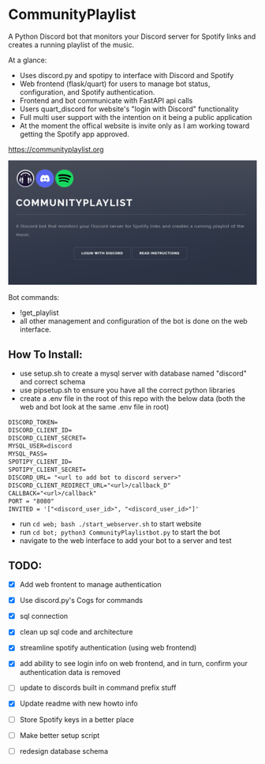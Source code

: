 # CommunityPlaylist
A Python Discord bot that monitors your Discord server for Spotify links and creates a running playlist of the music.

At a glance:
- Uses discord.py and spotipy to interface with Discord and Spotify
- Web frontend (flask/quart) for users to manage bot status, configuration, and Spotify authentication.
- Frontend and bot communicate with FastAPI api calls
- Users quart_discord for website's "login with Discord" functionality
- Full multi user support with the intention on it being a public application
- At the moment the offical website is invite only as I am working toward getting the Spotify app approved.

https://communityplaylist.org

![web](image.png)


Bot commands:
- !get_playlist
- all other management and configuration of the bot is done on the web interface.

## How To Install:
- use setup.sh to create a mysql server with database named "discord" and correct schema
- use pipsetup.sh to ensure you have all the correct python libraries
- create a .env file in the root of this repo with the below data (both the web and bot look at the same .env file in root)
```
DISCORD_TOKEN=
DISCORD_CLIENT_ID=
DISCORD_CLIENT_SECRET=
MYSQL_USER=discord
MYSQL_PASS=
SPOTIPY_CLIENT_ID=
SPOTIPY_CLIENT_SECRET=
DISCORD_URL= "<url to add bot to discord server>"
DISCORD_CLIENT_REDIRECT_URL="<url>/callback_D"
CALLBACK="<url>/callback"
PORT = "8080"
INVITED = '["<discord_user_id>", "<discord_user_id>"]'
```
- run `cd web; bash ./start_webserver.sh` to start website
- run `cd bot; python3 CommunityPlaylistbot.py` to start the bot
- navigate to the web interface to add your bot to a server and test

## TODO:
- [x] Add web frontent to manage authentication
- [x] Use discord.py's Cogs for commands
- [x] sql connection
- [x] clean up sql code and architecture
- [x] streamline spotify authentication (using web frontend)
- [x] add ability to see login info on web frontend, and in turn, confirm your authentication data is removed
- [ ] update to discords built in command prefix stuff
- [x] Update readme with new howto info
- [ ] Store Spotify keys in a better place
- [ ] Make better setup script
- [ ] redesign database schema



